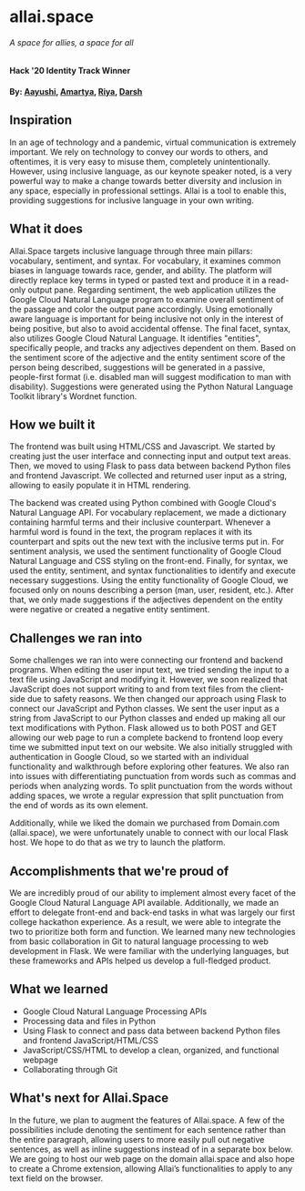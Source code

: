 # allai.space

###### A space for allies, a space for all
#### Hack '20 Identity Track Winner

#### By: [Aayushi](https://www.linkedin.com/in/aayushimodi/), [Amartya](https://www.linkedin.com/in/amartyaranganathan/), [Riya](https://www.linkedin.com/in/riyabaheti/), [Darsh](https://www.linkedin.com/in/desaidarsh/)

## Inspiration
In an age of technology and a pandemic, virtual communication is extremely important. We rely on technology to convey our words to others, and oftentimes, it is very easy to misuse them, completely unintentionally. However, using inclusive language, as our keynote speaker noted, is a very powerful way to make a change towards better diversity and inclusion in any space, especially in professional settings. Allai is a tool to enable this, providing suggestions for inclusive language in your own writing.

## What it does
Allai.Space targets inclusive language through three main pillars: vocabulary, sentiment, and syntax. For vocabulary, it examines common biases in language towards race, gender, and ability. The platform will directly replace key terms in typed or pasted text and produce it in a read-only output pane. Regarding sentiment, the web application utilizes the Google Cloud Natural Language program to examine overall sentiment of the passage and color the output pane accordingly. Using emotionally aware language is important for being inclusive not only in the interest of being positive, but also to avoid accidental offense. The final facet, syntax, also utilizes Google Cloud Natural Language. It identifies "entities", specifically people, and tracks any adjectives dependent on them. Based on the sentiment score of the adjective and the entity sentiment score of the person being described, suggestions will be generated in a passive, people-first format (i.e. disabled man will suggest modification to man with disability). Suggestions were generated using the Python Natural Language Toolkit library's Wordnet function.

## How we built it
The frontend was built using HTML/CSS and Javascript. We started by creating just the user interface and connecting input and output text areas. Then, we moved to using Flask to pass data between backend Python files and frontend Javascript. We collected and returned user input as a string, allowing to easily populate it in HTML rendering.

The backend was created using Python combined with Google Cloud's Natural Language API. For vocabulary replacement, we made a dictionary containing harmful terms and their inclusive counterpart. Whenever a harmful word is found in the text, the program replaces it with its counterpart and spits out the new text with the inclusive terms put in. For sentiment analysis, we used the sentiment functionality of Google Cloud Natural Language and CSS styling on the front-end. Finally, for syntax, we used the entity, sentiment, and syntax functionalities to identify and execute necessary suggestions. Using the entity functionality of Google Cloud, we focused only on nouns describing a person (man, user, resident, etc.). After that, we only made suggestions if the adjectives dependent on the entity were negative or created a negative entity sentiment.

## Challenges we ran into
Some challenges we ran into were connecting our frontend and backend programs. When editing the user input text, we tried sending the input to a text file using JavaScript and modifying it. However, we soon realized that JavaScript does not support writing to and from text files from the client-side due to safety reasons. We then changed our approach using Flask to connect our JavaScript and Python classes. We sent the user input as a string from JavaScript to our Python classes and ended up making all our text modifications with Python. Flask allowed us to both POST and GET allowing our web page to run a complete backend to frontend loop every time we submitted input text on our website. We also initially struggled with authentication in Google Cloud, so we started with an individual functionality and walkthrough before exploring other features. We also ran into issues with differentiating punctuation from words such as commas and periods when analyzing words. To split punctuation from the words without adding spaces, we wrote a regular expression that split punctuation from the end of words as its own element.

Additionally, while we liked the domain we purchased from Domain.com (allai.space), we were unfortunately unable to connect with our local Flask host. We hope to do that as we try to launch the platform.

## Accomplishments that we're proud of
We are incredibly proud of our ability to implement almost every facet of the Google Cloud Natural Language API available. Additionally, we made an effort to delegate front-end and back-end tasks in what was largely our first college hackathon experience. As a result, we were able to integrate the two to prioritize both form and function. We learned many new technologies from basic collaboration in Git to natural language processing to web development in Flask. We were familiar with the underlying languages, but these frameworks and APIs helped us develop a full-fledged product.

## What we learned
- Google Cloud Natural Language Processing APIs
- Processing data and files in Python
- Using Flask to connect and pass data between backend Python files and frontend JavaScript/HTML/CSS
- JavaScript/CSS/HTML to develop a clean, organized, and functional webpage
- Collaborating through Git

## What's next for Allai.Space
In the future, we plan to augment the features of Allai.space. A few of the possibilities include denoting the sentiment for each sentence rather than the entire paragraph, allowing users to more easily pull out negative sentences, as well as inline suggestions instead of in a separate box below. We are going to host our web page on the domain allai.space and also hope to create a Chrome extension, allowing Allai’s functionalities to apply to any text field on the browser.
